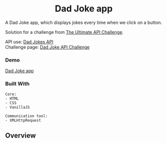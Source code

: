 <h1 align="center">Dad Joke app</h1>
 A Dad Joke app, which displays jokes every time when we click on a button.
 
Solution for a challenge from  <a href="https://theultimateapichallenge.com/" target="_blank">The Ultimate API Challenge</a>.

  API use: [Dad Jokes API](https://icanhazdadjoke.com/api)<br/>
  Challenge page: [Dad Joke API Challenge](https://theultimateapichallenge.com/dad-jokes-api)
  
### Demo
[Dad Joke app](https://jyotip101.github.io/Yes-No-Api/)

 ### Built With
 
```
Core:
- HTML
- CSS
- VanillaJS

Communication tool:
- XMLHttpRequest
```
## Overview 
  
